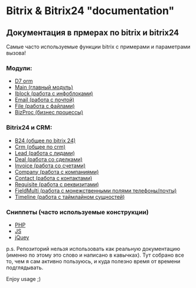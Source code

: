 # Bitrix & Bitrix24 "documentation"

## Документация в прмерах по bitrix и bitrix24

Самые часто используемые функции bitrix с примерами и параметрами вызова!

### Модули:
- [D7 orm](/snippets/d7orm.php)
- [Main (главный модуль)](/snippets/main.php)
- [Iblock (работа с инфоблоками)](/snippets/iblock.php)
- [Email (работа с почтой)](/snippets/email.php)
- [File (работа с файлами)](/snippets/file.php)
- [BizProc (бизнес процессы)](/snippets/bizproc.php)

### Bitrix24 и CRM:
- [B24 (общее по bitrix 24)](/snippets/b24.php)
- [Crm (общее по crm)](/snippets/crm/crm.php)
- [Lead (работа с лидами)](/snippets/crm/lead.php)
- [Deal (работа со сделками)](/snippets/crm/deal.php)
- [Invoice (работа со счетами)](/snippets/crm/invoice.php)
- [Company (работа с компаниями)](/snippets/crm/company.php)
- [Contact (работа с контактами)](/snippets/crm/contact.php)
- [Requisite (работа с реквизитами)](/snippets/crm/requisite.php)
- [FieldMulti (работа с монежственными полями телефоны/почты)](/snippets/crm/fieldmulti.php)
- [Timeline (работа с таймлайном сущностей)](/snippets/crm/timeline.php)

### Сниппеты (часто используемые конструкции)
- [PHP](https://gist.github.com/iTeeLion/7a1e41d9645a8ab5e7f3d6c836d3f88f)
- [JS](https://gist.github.com/iTeeLion/9d74ce04eecebd97539328256deb6d7d)
- [jQuey](https://gist.github.com/iTeeLion/c1369bb00e1b98fdf38caf125d173e88)

p.s. Репозиторий нельзя использовать как реальную документацию (именно по этому это слово и написано в кавычках). Тут собрано все то, чем я сам активно пользуюсь, и куда полезно время от времени подглядывать.

Enjoy usage ;)
